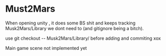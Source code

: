 # Must2Mars

When opening unity , it does some BS shit and keeps tracking Musk2Mars/Library 
we dont need to (and gitignore being a bitch). 

use git checkout -- Musk2Mars/Library/ 
before adding and commiting xox

Main game scene not implemented yet